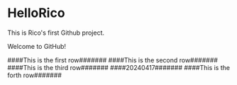 # HelloRico
This is Rico's first Github project.

Welcome to GitHub!

####This is the first row#######
####This is the second row#######
####This is the third row#######
####20240417#######
####This is the forth row#######
